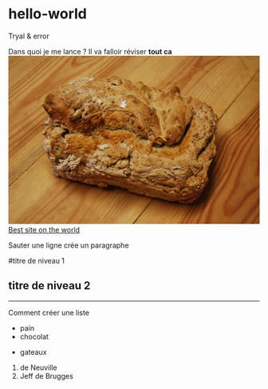 # hello-world
Tryal &amp; error

Dans quoi je me lance ? 
Il va falloir réviser **tout ca**
![Du pain tout chaud!](DSC_0204.JPG)
[Best site on the world](http://www.geoportail.gouv.fr)

Sauter une ligne crée un paragraphe

#titre de niveau 1
## titre de niveau 2

---

Comment créer une liste
- pain
- chocolat

* gateaux
1. de Neuville
1. Jeff de Brugges
